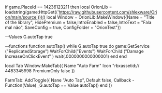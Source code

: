 if game.PlaceId == 14236123211 then
local OrionLib = loadstring(game:HttpGet(('https://raw.githubusercontent.com/shlexware/Orion/main/source')))()
local Window = OrionLib:MakeWindow({Name = "Title of the library", HidePremium = false,IntroEnabled = false,IntroText = "Fala mal não", SaveConfig = true, ConfigFolder = "OrionTest"})

--Values
G.autoTap true


--functions
function autoTap()
while G.autoTap true do game:GetService ("ReplicatedStorage") WaitForChild("Events") WaitForChild ("Damage IncreaseOnClickEvent" )
wait(.0000000000000001)
   end
end

local Tab Window:MakeTab({
Name "Auto Farm"
 Icon "rbxassetid:// 4483345998
 PremiumOnly false })

FarmTab: AddToggle({
 Nane "Auto Tap", Default false,
 Callback - Function(Value)
 _G.autoTap == Value
autoTap()
end
})